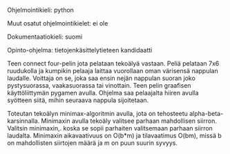 
Ohjelmointikieli: python

Muut osatut ohjelmointikielet: ei ole

Dokumentaatiokieli: suomi

Opinto-ohjelma: tietojenkäsittelytieteen kandidaatti

Teen connect four-pelin jota pelataan tekoälyä vastaan. Peliä pelataan 7x6 ruudukolla ja kumpikin pelaaja laittaa vuorollaan oman värisensä nappulan laudalle. Voittaja on se, joka saa ensin nejän nappulan suoran joko pystysuorassa, vaakasuorassa tai vinottain. Teen pelin graafisen käyttöliittymän pygamen avulla. Ohjelma saa pelaajalta hiiren avulla syötteen siitä, mihin seuraava nappula sijoitetaan. 

Toteutan tekoälyn minimax-algoritmin avulla, jota on tehosteetu alpha-beta-karsinnalla. Minimaxin avulla tekoäly valitsee parhaan mahdollisen siirron. Valitsin minimaxin,. koska se sopii parhaiten valitsemaan parhaan siirron laudalta. Minimaxin aikavaativuus on O(b*m) ja tilavaatimus O(bm), missä b on mahdollisten siirtojen määrä ja m on puun suurin syvyys.



